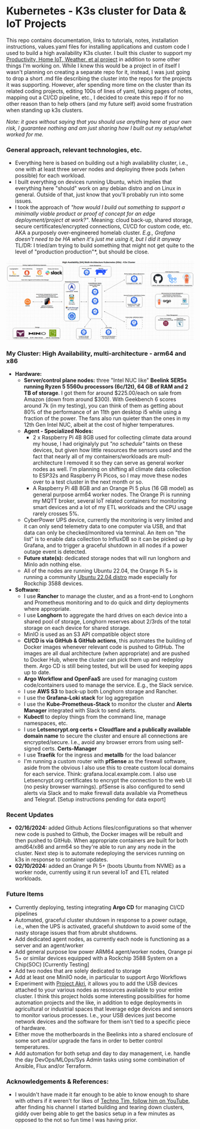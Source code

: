 # Kubernetes - K3s cluster for Data & IoT Projects

This repo contains documentation, links to tutorials, notes, installation instructions, values.yaml files for installing applications and custom code I used to build a high availability K3s cluster. I built this cluster to support my [Productivity, Home IoT, Weather, et al project](https://github.com/MarkhamLee/productivity-music-stocks-weather-IoT-dashboard) in addition to some other things I'm working on. While I knew this would be a project in of itself I wasn't planning on creating a separate repo for it, instead, I was just going to drop a short .md file describing the cluster into the repos for the projects it was supporting. However, afer spending more time on the cluster than its related coding projects, editing 100s of lines of yaml, taking pages of notes, mapping out a CI/CD pipeline, etc., I decided to create this repo if for no other reason than to help others (and my future self) avoid some frustration when standing up k3s clusters. 

*Note: it goes without saying that you should use anything here at your own risk, I guarantee nothing and am just sharing how I built out my setup/what worked for me.*

### General approach, relevant technologies, etc. 

* Everything here is based on building out a high availability cluster, i.e., one with at least three server nodes and deploying three pods (when possible) for each workload. 
* I built everything on devices running Ubuntu, which implies that everything here "should" work on any debian distro and on Linux in general. Outside of that, just know that you'll probably run into some issues. 
* I took the approach of *"how would I build out something to support a minimally viable product or proof of concept for an edge deployment/project at work?"*. Meaning: cloud back-up, shared storage, secure certificates/encrypted connections, CI/CD for custom code, etc. AKA a purposely over-engineered homelab cluster. *E.g., Grafana doesn't need to be HA when it's just me using it, but I did it anyway* TL/DR: I tried/am trying to build something that might not get quite to the level of "production production"*, but should be close. 

![Cluster Architecture Diagram](images/k3s_cluster_architecture_mkI.png)

### My Cluster: High Availability, multi-architecture - arm64 and x86 
* **Hardware:** 
    * **Server/control plane nodes:** three "Intel NUC like" **Beelink SER5s running Ryzen 5 5560u processors (6c/12t), 64 GB of RAM and 2 TB of storage**. I got them for around $225.00/each on sale from Amazon (down from around $300). With Geekbench 6 scores around 7k (in my testing), you can think of them as getting about 80% of the performance of an 11th gen desktop i5 while using a fraction of the power. The fans also run quieter than the ones in my 12th Gen Intel NUC, albeit at the cost of higher temperatures. 
    * **Agent - Specialized Nodes:** 
        * 2 x Raspberry Pi 4B 8GB used for collecting climate data around my house, I had originalyly put *"no schedule"* taints on these devices, but given how little resources the sensors used and the fact that nearly all of my containers/workloads are mult-architecture I removed it so they can serve as general worker nodes as well. I'm planning on shifting all climate data collection to ESP32s and Raspberry Pi Picos, so I may move these nodes over to a test cluster in the next month or so. 
        * A Raspberry Pi 4B 8GB and an Orange Pi 5 plus (16 GB model) as general purpose arm64 worker nodes. The Orange Pi is running my MQTT broker, several IoT related containers for monitoring smart devices and a lot of my ETL workloads and the CPU usage rarely crosses 5%. 
    * CyberPower UPS device, currently the monitoring is very limited and it can only send telemetry data to one computer via USB, and that data can only be checked/monitored via terminal. An item on "the list" is to enable data collection to InfluxDB so it can be picked up by Grafana, and to trigger a graceful shutdown in all nodes if a power outage event is detected.
    * **Future state(s):** dedicated storage nodes that will run longhorn and MinIo adn nothing else. 
    * All of the nodes are running Ubuntu 22.04, the Orange Pi 5+ is running a community [Ubuntu 22.04 distro](https://github.com/Joshua-Riek/ubuntu-rockchip) made especially for Rockchip 3588 devices.  
* **Software:**
    * I use **Rancher** to manage the cluster, and  as a front-end to Longhorn and Prometheus monitoring and to do quick and dirty deployments where appropriate.
    * I use **Longhorn** to aggregate the hard drives on each device into a shared pool of storage, Longhorn reserves about 2/3rds of the total storage on each device for shared storage. 
    * MinIO is used as an S3 API compatible object store
    * **CI/CD is via GitHub & GitHub actions**, this automates the building of Docker images whenever relevant code is pushed to GitHub. The images are all dual architecture (when appropriate) and are pushed to Docker Hub, where the cluster can pick them up and redeploy them. Argo CD is still being tested, but will be used for keeping apps up to date. 
    * **Argo Workflow and OpenFaaS** are used for managing custom code/containers used to manage the service. E.g., the Slack service.
    * I use **AWS S3** to back-up both Longhorn storage and Rancher. 
    * I use the **Grafana-Loki stack** for log aggregation
    * I use the **Kube-Prometheus-Stack** to monitor the cluster and **Alerts Manager** integrated with Slack to send alerts. 
    * **Kubectl** to deploy things from the command line, manage namespaces, etc.
    * I use **Letsencrypt.org certs + Cloudflare and a publically available domain name** to secure the cluster and ensure all connections are encrypted/secure. I.e., avoid any browser errors from using self-signed certs. **Certs-Manager** 
    * I use **Traefik** for the ingress and **metallb** for the load balancer 
    * I'm running a custom router with **pfSense** as the firewall software, aside from the obvious I also use this to create custom local domains for each service. Think: grafana.local.example.com. I also use Letsencrypt.org certificates to encrypt the connection to the web UI (no pesky browser warnings). pfSense is also configured to send alerts via Slack and to make firewall data available via Prometheus and Telegraf. [Setup instructions pending for data export] 

### Recent Updates

* **02/16/2024:** added Github Actions files/configurations so that whenver new code is pushed to Github, the Docker images will be rebuilt and then pushed to GitHub. When appropriate containers are built for both amd64/x86 and arm64 so they're able to run any any node in the cluster. Next step is to automate redeploying the services running on k3s in response to container updates.
* **02/10/2024:** added an Orange Pi 5+ (boots Ubuntu from NVME) as a worker node, currently using it run several IoT and ETL related workloads.


### Future Items 
* Currently deploying, testing integrating **Argo CD** for managing CI/CD pipelines 
* Automated, graceful cluster shutdown in response to a power outage, i.e., when the UPS is activated, graceful shutdown to avoid some of the nasty storage issues that from abrubt shutdowns. 
* Add dedicated agent nodes, as currently each node is functioning as a server and an agent/worker
* Add general purpose low power ARM64 agent/worker nodes, Orange pi 5+ or similar devices equipped with a Rockchip 3588 System on a Chip(SOC) [Currently Testing]
* Add two nodes that are solely dedicated to storage
* Add at least one MiniIO node, in particular to support Argo Workflows 
* Experiment with [Project Akri](https://github.com/project-akri/akri), it allows you to add the USB devices attached to your various nodes as resources available to your entire cluster. I think this project holds some interesting possibilities for home automation projects and the like, in addition to edge deployments in agricultural or industrial spaces that leverage edge devices and sensors to monitor various processes. I.e., your USB devices just become network devices and the software for them isn't tied to a specific piece of hardware. 
* Either move the motherboards in the Beelinks into a shared enclosure of some sort and/or upgrade the fans in order to better control temperatures. 
* Add automation for both setup and day to day management, i.e. handle the day DevOps/MLOps/Sys Admin tasks using some combination of Ansible, Flux and/or Terraform. 

### Acknowledgements & References: 
  
* I wouldn't have made it far enough to be able to know enough to share with others if it weren't for likes of [Techno Tim, follow him on YouTube](https://www.youtube.com/@TechnoTim/videos), after finding his channel I started building and tearing down clusters, giddy over being able to get the basics setup in a few minutes as opposed to the not so fun time I was having prior.
